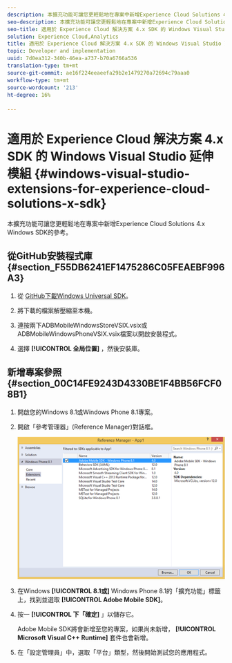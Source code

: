 ```yaml
---
description: 本擴充功能可讓您更輕鬆地在專案中新增Experience Cloud Solutions 4.x Windows SDK的參考。
seo-description: 本擴充功能可讓您更輕鬆地在專案中新增Experience Cloud Solutions 4.x Windows SDK的參考。
seo-title: 適用於 Experience Cloud 解決方案 4.x SDK 的 Windows Visual Studio 延伸模組
solution: Experience Cloud,Analytics
title: 適用於 Experience Cloud 解決方案 4.x SDK 的 Windows Visual Studio 延伸模組
topic: Developer and implementation
uuid: 7d0ea312-340b-46ea-a737-b70a6766a536
translation-type: tm+mt
source-git-commit: ae16f224eeaeefa29b2e1479270a72694c79aaa0
workflow-type: tm+mt
source-wordcount: '213'
ht-degree: 16%

---
```



# 適用於 Experience Cloud 解決方案 4.x SDK 的 Windows Visual Studio 延伸模組 {#windows-visual-studio-extensions-for-experience-cloud-solutions-x-sdk}

本擴充功能可讓您更輕鬆地在專案中新增Experience Cloud Solutions 4.x Windows SDK的參考。

## 從GitHub安裝程式庫 {#section_F55DB6241EF1475286C05FEAEBF996A3}

1. 從 [GitHub下載Windows Universal SDK](https://github.com/Adobe-Marketing-Cloud/mobile-services/releases)。
1. 將下載的檔案解壓縮至本機。
1. 連按兩下ADBMobileWindowsStoreVSIX.vsix或ADBMobileWindowsPhoneVSIX.vsix檔案以開啟安裝程式。

1. 選擇 **[!UICONTROL 全局位置]** ，然後安裝庫。

## 新增專案參照 {#section_00C14FE9243D4330BE1F4BB56FCF08B1}

1. 開啟您的Windows 8.1或Windows Phone 8.1專案。
1. 開啟「參考管理器」(Reference Manager)對話框。

   ![](assets/ref_manager.png)

1. 在Windows **[!UICONTROL 8.1或]** Windows Phone 8.1的「擴充功能」標籤上，找到並選取 **[!UICONTROL Adobe Mobile SDK]**。
1. 按一 **[!UICONTROL 下「確定]** 」以儲存它。

   Adobe Mobile SDK將會新增至您的專案，如果尚未新增， **[!UICONTROL Microsoft Visual C++ Runtime]** 套件也會新增。

1. 在「設定管理員」中，選取「平台」類型，然後開始測試您的應用程式。

